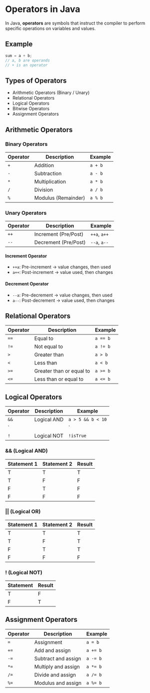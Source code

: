 # Operators in Java

In Java, **operators** are symbols that instruct the compiler to perform specific operations on variables and values.


## Example
```java
sum = a + b;
// a, b are operands
// + is an operator
```

## Types of Operators

- Arithmetic Operators (Binary / Unary)
- Relational Operators
- Logical Operators
- Bitwise Operators
- Assignment Operators

## Arithmetic Operators

### Binary Operators
| Operator | Description       | Example    |
|----------|-------------------|------------|
| `+`      | Addition           | `a + b`    |
| `-`      | Subtraction        | `a - b`    |
| `*`      | Multiplication     | `a * b`    |
| `/`      | Division           | `a / b`    |
| `%`      | Modulus (Remainder)| `a % b`    |

### Unary Operators
| Operator | Description               | Example      |
|----------|---------------------------|--------------|
| `++`     | Increment (Pre/Post)      | `++a`, `a++` |
| `--`     | Decrement (Pre/Post)      | `--a`, `a--` |

#### Increment Operator
- `++a`: Pre-increment → value changes, then used
- `a++`: Post-increment → value used, then changes

#### Decrement Operator
- `--a`: Pre-decrement → value changes, then used
- `a--`: Post-decrement → value used, then changes

## Relational Operators

| Operator | Description                | Example       |
|----------|----------------------------|---------------|
| `==`     | Equal to                   | `a == b`      |
| `!=`     | Not equal to               | `a != b`      |
| `>`      | Greater than               | `a > b`       |
| `<`      | Less than                  | `a < b`       |
| `>=`     | Greater than or equal to   | `a >= b`      |
| `<=`     | Less than or equal to      | `a <= b`      |

## Logical Operators

| Operator | Description   | Example         |
|----------|---------------|-----------------|
| `&&`     | Logical AND    | `a > 5 && b < 10` |
| `||`     | Logical OR     | `a > 5 || b < 10` |
| `!`      | Logical NOT    | `!isTrue`       |

### && (Logical AND)
| Statement 1 | Statement 2 | Result |
|-------------|-------------|--------|
| T           | T           | T      |
| T           | F           | F      |
| F           | T           | F      |
| F           | F           | F      |

### || (Logical OR)
| Statement 1 | Statement 2 | Result |
|-------------|-------------|--------|
| T           | T           | T      |
| T           | F           | T      |
| F           | T           | T      |
| F           | F           | F      |

### ! (Logical NOT)
| Statement | Result |
|-----------|--------|
| T         | F      |
| F         | T      |

## Assignment Operators

| Operator | Description             | Example     |
|----------|-------------------------|-------------|
| `=`      | Assignment               | `a = b`     |
| `+=`     | Add and assign           | `a += b`    |
| `-=`     | Subtract and assign      | `a -= b`    |
| `*=`     | Multiply and assign      | `a *= b`    |
| `/=`     | Divide and assign        | `a /= b`    |
| `%=`     | Modulus and assign       | `a %= b`    |
